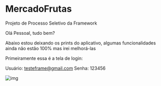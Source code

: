 # MercadoFrutas
Projeto de Processo Seletivo da Framework

Olá Pessoal, tudo bem?

Abaixo estou deixando os prints do aplicativo, algumas funcionalidades ainda não estão 100% mas irei melhorá-las

Primeiramente essa é a tela de login:

Usuário: testeframe@gmail.com
Senha: 123456

![img](https://i.imgur.com/zTKBQag.png)


